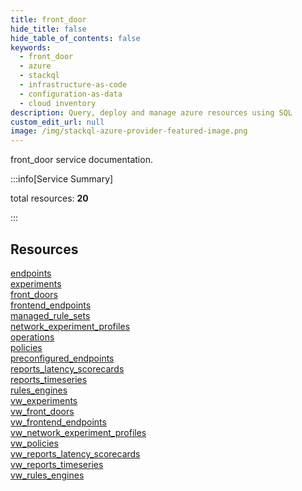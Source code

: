 ```yaml
---
title: front_door
hide_title: false
hide_table_of_contents: false
keywords:
  - front_door
  - azure
  - stackql
  - infrastructure-as-code
  - configuration-as-data
  - cloud inventory
description: Query, deploy and manage azure resources using SQL
custom_edit_url: null
image: /img/stackql-azure-provider-featured-image.png
---
```


front_door service documentation.

:::info[Service Summary]

total resources: __20__  

:::

## Resources
<div class="row">
<div class="providerDocColumn">
<a href="/services/front_door/endpoints/">endpoints</a><br />
<a href="/services/front_door/experiments/">experiments</a><br />
<a href="/services/front_door/front_doors/">front_doors</a><br />
<a href="/services/front_door/frontend_endpoints/">frontend_endpoints</a><br />
<a href="/services/front_door/managed_rule_sets/">managed_rule_sets</a><br />
<a href="/services/front_door/network_experiment_profiles/">network_experiment_profiles</a><br />
<a href="/services/front_door/operations/">operations</a><br />
<a href="/services/front_door/policies/">policies</a><br />
<a href="/services/front_door/preconfigured_endpoints/">preconfigured_endpoints</a><br />
<a href="/services/front_door/reports_latency_scorecards/">reports_latency_scorecards</a>
</div>
<div class="providerDocColumn">
<a href="/services/front_door/reports_timeseries/">reports_timeseries</a><br />
<a href="/services/front_door/rules_engines/">rules_engines</a><br />
<a href="/services/front_door/vw_experiments/">vw_experiments</a><br />
<a href="/services/front_door/vw_front_doors/">vw_front_doors</a><br />
<a href="/services/front_door/vw_frontend_endpoints/">vw_frontend_endpoints</a><br />
<a href="/services/front_door/vw_network_experiment_profiles/">vw_network_experiment_profiles</a><br />
<a href="/services/front_door/vw_policies/">vw_policies</a><br />
<a href="/services/front_door/vw_reports_latency_scorecards/">vw_reports_latency_scorecards</a><br />
<a href="/services/front_door/vw_reports_timeseries/">vw_reports_timeseries</a><br />
<a href="/services/front_door/vw_rules_engines/">vw_rules_engines</a>
</div>
</div>